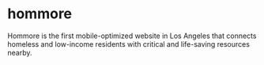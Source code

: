 # hommore
Hommore is the first mobile-optimized website in Los Angeles that connects homeless and low-income residents with critical and life-saving resources nearby. 
